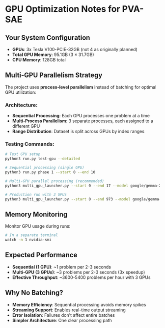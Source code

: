 # GPU Optimization Notes for PVA-SAE

## Your System Configuration
- **GPUs**: 3x Tesla V100-PCIE-32GB (not 4 as originally planned)
- **Total GPU Memory**: 95.1GB (3 × 31.7GB)
- **CPU Memory**: 128GB total

## Multi-GPU Parallelism Strategy

The project uses **process-level parallelism** instead of batching for optimal GPU utilization:

### Architecture:
- **Sequential Processing**: Each GPU processes one problem at a time
- **Multi-Process Parallelism**: 3 separate processes, each assigned to a different GPU
- **Range Distribution**: Dataset is split across GPUs by index ranges

### Testing Commands:
```bash
# Test GPU setup
python3 run.py test-gpu --detailed

# Sequential processing (single GPU)
python3 run.py phase 1 --start 0 --end 10

# Multi-GPU parallel processing (recommended)
python3 multi_gpu_launcher.py --start 0 --end 17 --model google/gemma-2-2b

# Production run with 3 GPUs
python3 multi_gpu_launcher.py --start 0 --end 973 --model google/gemma-2-2b
```

## Memory Monitoring
Monitor GPU usage during runs:
```bash
# In a separate terminal
watch -n 1 nvidia-smi
```

## Expected Performance
- **Sequential (1 GPU)**: ~1 problem per 2-3 seconds
- **Multi-GPU (3 GPUs)**: ~3 problems per 2-3 seconds (3x speedup)
- **Effective Throughput**: ~3600-5400 problems per hour with 3 GPUs

## Why No Batching?
- **Memory Efficiency**: Sequential processing avoids memory spikes
- **Streaming Support**: Enables real-time output streaming
- **Error Isolation**: Failures don't affect entire batches
- **Simpler Architecture**: One clear processing path
